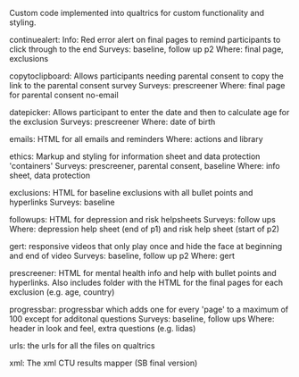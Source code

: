Custom code implemented into qualtrics for custom functionality and styling. 

continuealert:
Info: Red error alert on final pages to remind participants to click through to the end
Surveys: baseline, follow up p2
Where: final page, exclusions

copytoclipboard:
Allows participants needing parental consent to copy the link to the parental consent survey
Surveys: prescreener
Where: final page for parental consent no-email

datepicker:
Allows participant to enter the date and then to calculate age for the exclusion
Surveys: prescreener
Where: date of birth

emails:
HTML for all emails and reminders
Where: actions and library

ethics:
Markup and styling for information sheet and data protection 'containers'
Surveys: prescreener, parental consent, baseline
Where: info sheet, data protection

exclusions: 
HTML for baseline exclusions with all bullet points and hyperlinks
Surveys: baseline

followups:
HTML for depression and risk helpsheets
Surveys: follow ups
Where: depression help sheet (end of p1) and risk help sheet (start of p2)

gert:
responsive videos that only play once and hide the face at beginning and end of video
Surveys: baseline, follow up p2
Where: gert

prescreener:
HTML for mental health info and help with bullet points and hyperlinks. Also includes folder with the HTML for the final pages for each exclusion (e.g. age, country)

progressbar:
progressbar which adds one for every 'page' to a maximum of 100 except for additonal questions
Surveys: baseline, follow ups
Where: header in look and feel, extra questions (e.g. lidas)

urls:
the urls for all the files on qualtrics

xml:
The xml CTU results mapper (SB final version) 

